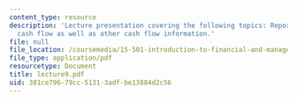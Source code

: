 ```yaml
---
content_type: resource
description: 'Lecture presentation covering the following topics: Reports operating
  cash flow as well as other cash flow information.'
file: null
file_location: /coursemedia/15-501-introduction-to-financial-and-managerial-accounting-spring-2004/381ce79679cc51313adfbe13884d2c56_lecture9.pdf
file_type: application/pdf
resourcetype: Document
title: lecture9.pdf
uid: 381ce796-79cc-5131-3adf-be13884d2c56
---
```

